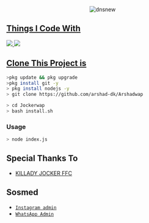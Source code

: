 <p align="center">
<img src="https://i.ibb.co/YdL4ww8/dnsnew.jpg" alt="dnsnew" border="0"></a>
</p>
<p align="center">
<a href=https://github.com/deathshifter29/wav2
</p>

  
## Things I Code With
<p>
    <img
        src= "https://img.shields.io/badge/node.js%20-%2343853D.svg?&style=for-the-badge&logo=node.js&logoColor=white" />
    <img
        src="https://img.shields.io/badge/node.js%20-%2343853D.svg?&style=for-the-badge&logo=node.js&logoColor=white" />



## Clone This Project is

```bash
>pkg update && pkg upgrade
>pkg install git -y
> pkg install nodejs -y
> git clone https://github.com/arshad-dk/Arshadwap
```

```bash
> cd Jockerwap
> bash install.sh
```

### Usage
```bash
> node index.js
```


## Special Thanks To
* [ KILLADY JOCKER FFC ](http://kckjoker.github.io) 

## Sosmed
* [`Instagram admin`](https://www.instagram.com/arshad_dk_?r=nametag)
* [`WhatsApp Admin`](http://wa.me/917559837855)

